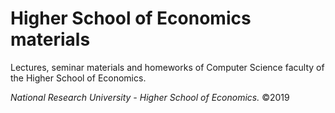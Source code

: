 # Higher School of Economics materials

Lectures, seminar materials and homeworks of Computer Science faculty of the Higher School of Economics.

*National Research University - Higher School of Economics.* &copy;2019
